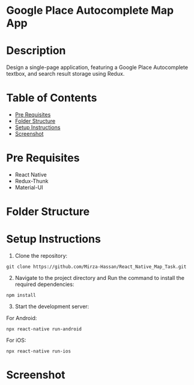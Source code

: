 # Google Place Autocomplete Map App

# Description
Design a single-page application, featuring a Google Place Autocomplete textbox, and search result storage using Redux.

# Table of Contents

- [Pre Requisites](#pre-requisites)
- [Folder Structure](#folder-structure)
- [Setup Instructions](#setup-instructions)
- [Screenshot](#screenshot)

# Pre Requisites

- React Native
- Redux-Thunk
- Material-UI

# Folder Structure

# Setup Instructions

1. Clone the repository:
```
git clone https://github.com/Mirza-Hassan/React_Native_Map_Task.git
```
2. Navigate to the project directory and Run the command to install the required dependencies:
```
npm install
```
3. Start the development server:

For Android:
```
npx react-native run-android
```
For iOS:
```
npx react-native run-ios
```

# Screenshot

